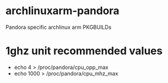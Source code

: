 archlinuxarm-pandora
====================

Pandora specific archlinux arm PKGBUILDs

# 1ghz unit recommended values
- echo 4    > /proc/pandora/cpu_opp_max
- echo 1000 > /proc/pandora/cpu_mhz_max
